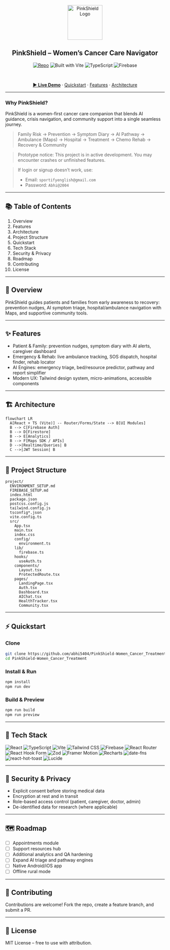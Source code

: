 <p align="center">
  <img src="https://img.icons8.com/?size=200&id=CD5k7Z3VAbLw&format=png&color=FF2D55" alt="PinkShield Logo" height="110" />
</p>

<div align="center">

<h2>PinkShield – Women’s Cancer Care Navigator</h2>

<a href="https://github.com/abhi5404/PinkShield-Women_Cancer_Treatment"><img alt="Repo" src="https://img.shields.io/badge/GitHub-abhi5404%2FPinkShield--Women__Cancer__Treatment-111?logo=github" /></a>
<img alt="Built with Vite" src="https://img.shields.io/badge/Built%20with-Vite-646CFF?logo=vite&logoColor=fff" />
<img alt="TypeScript" src="https://img.shields.io/badge/TypeScript-5-3178C6?logo=typescript&logoColor=fff" />
<img alt="Firebase" src="https://img.shields.io/badge/Firebase-12-ffca28?logo=firebase&logoColor=000" />

<br/>

<a href="https://project-eta-tawny.vercel.app"><b>▶ Live Demo</b></a> · <a href="#-quickstart">Quickstart</a> · <a href="#-features">Features</a> · <a href="#-architecture">Architecture</a>

</div>

<hr/>

### Why PinkShield?

PinkShield is a women-first cancer care companion that blends AI guidance, crisis navigation, and community support into a single seamless journey.

> Family Risk → Prevention → Symptom Diary → AI Pathway → Ambulance (Maps) → Hospital → Treatment → Chemo Rehab → Recovery & Community

> Prototype notice: This project is in active development. You may encounter crashes or unfinished features.

> If login or signup doesn’t work, use:
> - Email: `sportifyenglish@gmail.com`
> - Password: `Abhi@2004`

---

## 📚 Table of Contents

1. Overview
2. Features
3. Architecture
4. Project Structure
5. Quickstart
6. Tech Stack
7. Security & Privacy
8. Roadmap
9. Contributing
10. License

---

## 🧭 Overview

PinkShield guides patients and families from early awareness to recovery: prevention nudges, AI symptom triage, hospital/ambulance navigation with Maps, and supportive community tools.

---

## ✨ Features

- Patient & Family: prevention nudges, symptom diary with AI alerts, caregiver dashboard
- Emergency & Rehab: live ambulance tracking, SOS dispatch, hospital finder, rehab locator
- AI Engines: emergency triage, bed/resource predictor, pathway and report simplifier
- Modern UX: Tailwind design system, micro-animations, accessible components

---

## 🏗 Architecture

```mermaid
flowchart LR
  A[React + TS (Vite)] -- Router/Forms/State --> B[UI Modules]
  B --> C[Firebase Auth]
  B --> D[Firestore]
  B --> E[Analytics]
  B --> F[Maps SDK / APIs]
  D -->|Realtime/Queries| B
  C -->|JWT Session| B
```

---

## 📂 Project Structure

```text
project/
  ENVIRONMENT_SETUP.md
  FIREBASE_SETUP.md
  index.html
  package.json
  postcss.config.js
  tailwind.config.js
  tsconfig*.json
  vite.config.ts
  src/
    App.tsx
    main.tsx
    index.css
    config/
      environment.ts
    lib/
      firebase.ts
    hooks/
      useAuth.ts
    components/
      Layout.tsx
      ProtectedRoute.tsx
    pages/
      LandingPage.tsx
      Auth.tsx
      Dashboard.tsx
      AIChat.tsx
      HealthTracker.tsx
      Community.tsx
```

---

## ⚡ Quickstart

### Clone
```bash
git clone https://github.com/abhi5404/PinkShield-Women_Cancer_Treatment.git
cd PinkShield-Women_Cancer_Treatment
```

### Install & Run
```bash
npm install
npm run dev
```

### Build & Preview
```bash
npm run build
npm run preview
```

---

## 🧰 Tech Stack

<p>
  <img alt="React" src="https://img.shields.io/badge/React-18-20232a?style=for-the-badge&logo=react&logoColor=61DAFB" />
  <img alt="TypeScript" src="https://img.shields.io/badge/TypeScript-5-3178C6?style=for-the-badge&logo=typescript&logoColor=white" />
  <img alt="Vite" src="https://img.shields.io/badge/Vite-5-646CFF?style=for-the-badge&logo=vite&logoColor=white" />
  <img alt="Tailwind CSS" src="https://img.shields.io/badge/Tailwind_CSS-3-38B2AC?style=for-the-badge&logo=tailwindcss&logoColor=white" />
  <img alt="Firebase" src="https://img.shields.io/badge/Firebase-12-FFCA28?style=for-the-badge&logo=firebase&logoColor=black" />
  <img alt="React Router" src="https://img.shields.io/badge/React_Router-7-CA4245?style=for-the-badge&logo=react-router&logoColor=white" />
  <img alt="React Hook Form" src="https://img.shields.io/badge/React_Hook_Form-7-EC5990?style=for-the-badge&logo=reacthookform&logoColor=white" />
  <img alt="Zod" src="https://img.shields.io/badge/Zod-4-3E67B1?style=for-the-badge" />
  <img alt="Framer Motion" src="https://img.shields.io/badge/Framer_Motion-12-0055FF?style=for-the-badge&logo=framer&logoColor=white" />
  <img alt="Recharts" src="https://img.shields.io/badge/Recharts-3-22D3EE?style=for-the-badge" />
  <img alt="date-fns" src="https://img.shields.io/badge/date--fns-4-00897B?style=for-the-badge" />
  <img alt="react-hot-toast" src="https://img.shields.io/badge/react--hot--toast-2-FF6B6B?style=for-the-badge" />
  <img alt="Lucide" src="https://img.shields.io/badge/Lucide-0.344-111?style=for-the-badge" />
</p>

---

## 🔐 Security & Privacy

- Explicit consent before storing medical data
- Encryption at rest and in transit
- Role-based access control (patient, caregiver, doctor, admin)
- De-identified data for research (where applicable)

---

## 🗺 Roadmap

- [ ] Appointments module
- [ ] Support resources hub
- [ ] Additional analytics and QA hardening
- [ ] Expand AI triage and pathway engines
- [ ] Native Android/iOS app
- [ ] Offline rural mode

---

## 🤝 Contributing

Contributions are welcome! Fork the repo, create a feature branch, and submit a PR.

---

## 📄 License

MIT License – free to use with attribution.
